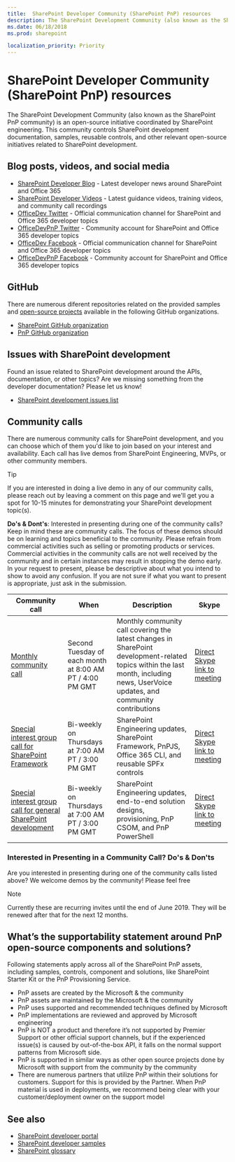 ```yaml
---
title:  SharePoint Developer Community (SharePoint PnP) resources
description: The SharePoint Development Community (also known as the SharePoint PnP community) is an open-source initiative coordinated by SharePoint engineering. 
ms.date: 06/18/2018
ms.prod: sharepoint

localization_priority: Priority
---
```


# SharePoint Developer Community (SharePoint PnP) resources

The SharePoint Development Community (also known as the SharePoint PnP community) is an open-source initiative coordinated by SharePoint engineering. This community controls SharePoint development documentation, samples, reusable controls, and other relevant open-source initiatives related to SharePoint development.

## Blog posts, videos, and social media

* [SharePoint Developer Blog](http://dev.office.com/blogs) - Latest developer news around SharePoint and Office 365
* [SharePoint Developer Videos](http://aka.ms/spdev-videos) - Latest guidance videos, training videos, and community call recordings
* [OfficeDev Twitter](https://twitter.com/officedev) - Official communication channel for SharePoint and Office 365 developer topics
* [OfficeDevPnP Twitter](https://twitter.com/officedevpnp) - Community account for SharePoint and Office 365 developer topics
* [OfficeDev Facebook](https://www.facebook.com/OfficeDev/) - Official communication channel for SharePoint and Office 365 developer topics
* [OfficeDevPnP Facebook](https://www.facebook.com/OfficeDevPnP/) - Community account for SharePoint and Office 365 developer topics

## GitHub

There are numerous diferent repositories related on the provided samples and [open-source projects](open-source-projects.md) available in the following GitHub organizations.

* [SharePoint GitHub organization](https://github.com/SharePoint)
* [PnP GitHub organization](https://github.com/PnP)

## Issues with SharePoint development

Found an issue related to SharePoint development around the APIs, documentation, or other topics? Are we missing something from the developer documentation? Please let us know!

* [SharePoint development issues list](https://github.com/SharePoint/sp-dev-docs/issues)

## Community calls

There are numerous community calls for SharePoint development, and you can choose which of them you'd like to join based on your interest and availability. Each call has live demos from SharePoint Engineering, MVPs, or other community members. 

> [!TIP]
> If you are interested in doing a live demo in any of our community calls, please reach out by leaving a comment on this page and we'll get you a spot for 10-15 minutes for demonstrating your SharePoint development topic(s).
> 
> **Do's & Dont's**: Interested in presenting during one of the community calls? Keep in mind these are community calls. The focus of these demos should be on learning and topics beneficial to the community. Please refrain from commercial activities such as selling or promoting products or services. Commercial activities in the community calls are not well received by the community and in certain instances may result in stopping the demo early. In your request to present, please be descriptive about what you intend to show to avoid any confusion. If you are not sure if what you want to present is appropriate, just ask in the submission.

| Community call | When | Description | Skype |
|--------|--------|--------|--------|
| [Monthly community call](https://aka.ms/sppnp-call) | Second Tuesday of each month at 8:00 AM PT / 4:00 PM GMT | Monthly community call covering the latest changes in SharePoint development-related topics within the last month, including news, UserVoice updates, and community contributions | [Direct Skype link to meeting](https://aka.ms/spdev-call-join) |
| [Special interest group call for SharePoint Framework](https://aka.ms/spdev-spfx-call) | Bi-weekly on Thursdays at 7:00 AM PT / 3:00 PM GMT | SharePoint Engineering updates, SharePoint Framework, PnPJS, Office 365 CLI, and reusable SPFx controls  |  [Direct Skype link to meeting](https://aka.ms/spdev-spfx-call-join) |
| [Special interest group call for general SharePoint development](https://aka.ms/spdev-sig-call) | Bi-weekly on Thursdays at 7:00 AM PT / 3:00 PM GMT | SharePoint Engineering updates, end-to-end solution designs, provisioning, PnP CSOM, and PnP PowerShell |  [Direct Skype link to meeting](https://aka.ms/spdev-sig-call-join) |

### Interested in Presenting in a Community Call? Do's & Don'ts

Are you interested in presenting during one of the community calls listed above? We welcome demos by the community! Please feel free

> [!NOTE]
> Currently these are recurring invites until the end of June 2019. They will be renewed after that for the next 12 months.


## What’s the supportability statement around PnP open-source components and solutions?

Following statements apply across all of the SharePoint PnP assets, including samples, controls, component and solutions, like SharePoint Starter Kit or the PnP Provisioning Service.

- PnP assets are created by the Microsoft & the community
- PnP assets are maintained by the Microsoft & the community
- PnP uses supported and recommended techniques defined by Microsoft
- PnP implementations are reviewed and approved by Microsoft engineering
- PnP is NOT a product and therefore it’s not supported by Premier Support or other official support channels, but if the experienced issue(s) is caused by out-of-the-box API, it falls on the normal support patterns from Microsoft side.
- PnP is supported in similar ways as other open source projects done by Microsoft with support from the community by the community
- There are numerous partners that utilize PnP within their solutions for customers. Support for this is provided by the Partner. When PnP material is used in deployments, we recommend being clear with your customer/deployment owner on the support model

## See also

- [SharePoint developer portal](http://aka.ms/spdev)
- [SharePoint developer samples](http://aka.ms/spdev-samples)
- [SharePoint glossary](../general-development/sharepoint-glossary.md) 
